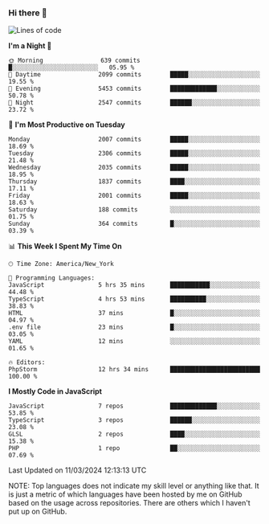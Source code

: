 ### Hi there 👋

<!--
**LynxJinxxy/LynxJinxxy** is a ✨ _special_ ✨ repository because its `README.md` (this file) appears on your GitHub profile.

Here are some ideas to get you started:

- 🔭 I’m currently working on ...
- 🌱 I’m currently learning ...
- 👯 I’m looking to collaborate on ...
- 🤔 I’m looking for help with ...
- 💬 Ask me about ...
- 📫 How to reach me: ...
- 😄 Pronouns: ...
- ⚡ Fun fact: ...
-->

<!--START_SECTION:waka-->
![Lines of code](https://img.shields.io/badge/From%20Hello%20World%20I%27ve%20Written-26.3%20million%20lines%20of%20code-blue)

**I'm a Night 🦉** 

```text
🌞 Morning                639 commits         █░░░░░░░░░░░░░░░░░░░░░░░░   05.95 % 
🌆 Daytime                2099 commits        █████░░░░░░░░░░░░░░░░░░░░   19.55 % 
🌃 Evening                5453 commits        █████████████░░░░░░░░░░░░   50.78 % 
🌙 Night                  2547 commits        ██████░░░░░░░░░░░░░░░░░░░   23.72 % 
```
📅 **I'm Most Productive on Tuesday** 

```text
Monday                   2007 commits        █████░░░░░░░░░░░░░░░░░░░░   18.69 % 
Tuesday                  2306 commits        █████░░░░░░░░░░░░░░░░░░░░   21.48 % 
Wednesday                2035 commits        █████░░░░░░░░░░░░░░░░░░░░   18.95 % 
Thursday                 1837 commits        ████░░░░░░░░░░░░░░░░░░░░░   17.11 % 
Friday                   2001 commits        █████░░░░░░░░░░░░░░░░░░░░   18.63 % 
Saturday                 188 commits         ░░░░░░░░░░░░░░░░░░░░░░░░░   01.75 % 
Sunday                   364 commits         █░░░░░░░░░░░░░░░░░░░░░░░░   03.39 % 
```


📊 **This Week I Spent My Time On** 

```text
🕑︎ Time Zone: America/New_York

💬 Programming Languages: 
JavaScript               5 hrs 35 mins       ███████████░░░░░░░░░░░░░░   44.48 % 
TypeScript               4 hrs 53 mins       ██████████░░░░░░░░░░░░░░░   38.83 % 
HTML                     37 mins             █░░░░░░░░░░░░░░░░░░░░░░░░   04.97 % 
.env file                23 mins             █░░░░░░░░░░░░░░░░░░░░░░░░   03.05 % 
YAML                     12 mins             ░░░░░░░░░░░░░░░░░░░░░░░░░   01.65 % 

🔥 Editors: 
PhpStorm                 12 hrs 34 mins      █████████████████████████   100.00 % 
```

**I Mostly Code in JavaScript** 

```text
JavaScript               7 repos             █████████████░░░░░░░░░░░░   53.85 % 
TypeScript               3 repos             ██████░░░░░░░░░░░░░░░░░░░   23.08 % 
GLSL                     2 repos             ████░░░░░░░░░░░░░░░░░░░░░   15.38 % 
PHP                      1 repo              ██░░░░░░░░░░░░░░░░░░░░░░░   07.69 % 
```




 Last Updated on 11/03/2024 12:13:13 UTC
<!--END_SECTION:waka-->
NOTE: Top languages does not indicate my skill level or anything like that. It is just a metric of which languages have been hosted by me on GitHub based on the usage across repositories. There are others which I haven't put up on GitHub.

